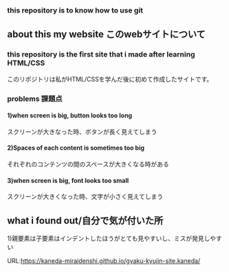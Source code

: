 
### this repository is to know how to use git

## about this my website このwebサイトについて

### this repository is the first site that i made after learning HTML/CSS

このリポジトリは私がHTML/CSSを学んだ後に初めて作成したサイトです。

### problems 課題点

#### 1)when screen is big, button looks too long

スクリーンが大きなった時、ボタンが長く見えてしまう

#### 2)Spaces of each content is sometimes too big

それぞれのコンテンツの間のスペースが大きくなる時がある

#### 3)when screen is big, font looks too small

スクリーンが大きくなった時、文字が小さく見えてしまう

## what i found out/自分で気が付いた所

1)親要素は子要素はインデントしたほうがとても見やすいし、ミスが発見しやすい

URL:https://kaneda-miraidenshi.github.io/gyaku-kyujin-site.kaneda/
